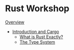 # Rust Workshop

[Overview](overview.md)

- [Introduction and Cargo](./intro/title.md)
    - [What is Rust Exactly?](./intro/001.md)
    - [The Type System](./intro/002.md)

